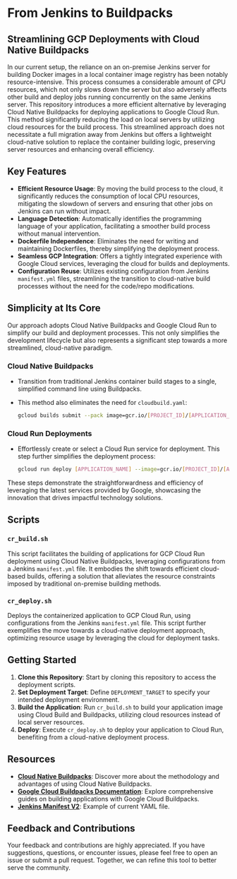 # From Jenkins to Buildpacks

## Streamlining GCP Deployments with Cloud Native Buildpacks

In our current setup, the reliance on an on-premise Jenkins server for building Docker images in a local container image registry has been notably resource-intensive. This process consumes a considerable amount of CPU resources, which not only slows down the server but also adversely affects other build and deploy jobs running concurrently on the same Jenkins server. This repository introduces a more efficient alternative by leveraging Cloud Native Buildpacks for deploying applications to Google Cloud Run. This method significantly reducing the load on local servers by utilizing cloud resources for the build process. This streamlined approach does not necessitate a full migration away from Jenkins but offers a lightweight cloud-native solution to replace the container building logic, preserving server resources and enhancing overall efficiency.

## Key Features

- **Efficient Resource Usage**: By moving the build process to the cloud, it significantly reduces the consumption of local CPU resources, mitigating the slowdown of servers and ensuring that other jobs on Jenkins can run without impact.
- **Language Detection**: Automatically identifies the programming language of your application, facilitating a smoother build process without manual intervention.
- **Dockerfile Independence**: Eliminates the need for writing and maintaining Dockerfiles, thereby simplifying the deployment process.
- **Seamless GCP Integration**: Offers a tightly integrated experience with Google Cloud services, leveraging the cloud for builds and deployments.
- **Configuration Reuse**: Utilizes existing configuration from Jenkins `manifest.yml` files, streamlining the transition to cloud-native build processes without the need for the code/repo modifications.

## Simplicity at Its Core

Our approach adopts Cloud Native Buildpacks and Google Cloud Run to simplify our build and deployment processes. This not only simplifies the development lifecycle but also represents a significant step towards a more streamlined, cloud-native paradigm.

### Cloud Native Buildpacks

- Transition from traditional Jenkins container build stages to a single, simplified command line using Buildpacks.
- This method also eliminates the need for `cloudbuild.yaml`:

    ```bash
    gcloud builds submit --pack image=gcr.io/[PROJECT_ID]/[APPLICATION_NAME]
    ```

### Cloud Run Deployments

- Effortlessly create or select a Cloud Run service for deployment. This step further simplifies the deployment process:

    ```bash
    gcloud run deploy [APPLICATION_NAME] --image=gcr.io/[PROJECT_ID]/[APPLICATION_NAME]
    ```

These steps demonstrate the straightforwardness and efficiency of leveraging the latest services provided by Google, showcasing the innovation that drives impactful technology solutions.

## Scripts

### `cr_build.sh`

This script facilitates the building of applications for GCP Cloud Run deployment using Cloud Native Buildpacks, leveraging configurations from a Jenkins `manifest.yml` file. It embodies the shift towards efficient cloud-based builds, offering a solution that alleviates the resource constraints imposed by traditional on-premise building methods.

### `cr_deploy.sh`

Deploys the containerized application to GCP Cloud Run, using configurations from the Jenkins `manifest.yml` file. This script further exemplifies the move towards a cloud-native deployment approach, optimizing resource usage by leveraging the cloud for deployment tasks.

## Getting Started

1. **Clone this Repository**: Start by cloning this repository to access the deployment scripts.
2. **Set Deployment Target**: Define `DEPLOYMENT_TARGET` to specify your intended deployment environment.
3. **Build the Application**: Run `cr_build.sh` to build your application image using Cloud Build and Buildpacks, utilizing cloud resources instead of local server resources.
4. **Deploy**: Execute `cr_deploy.sh` to deploy your application to Cloud Run, benefiting from a cloud-native deployment process.

## Resources

- **[Cloud Native Buildpacks](https://buildpacks.io/)**: Discover more about the methodology and advantages of using Cloud Native Buildpacks.
- **[Google Cloud Buildpacks Documentation](https://cloud.google.com/docs/buildpacks/build-application)**: Explore comprehensive guides on building applications with Google Cloud Buildpacks.
- **[Jenkins Manifest V2](https://cogeco.atlassian.net/wiki/spaces/DEVOPS/pages/2461499486/Manifest+V2+Cloud+run+nodejs)**: Example of current YAML file.

## Feedback and Contributions

Your feedback and contributions are highly appreciated. If you have suggestions, questions, or encounter issues, please feel free to open an issue or submit a pull request. Together, we can refine this tool to better serve the community.
